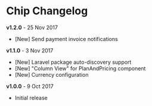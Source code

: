 # Chip Changelog

**v1.2.0** - 25 Nov 2017
* [New] Send payment invoice notifications

**v1.1.0** - 3 Nov 2017
* [New] Laravel package auto-discovery support
* [New] "Column View" for PlanAndPricing component
* [New] Currency configuration

**v1.0.0** - 9 Oct 2017
* Initial release